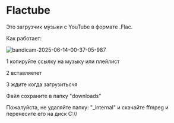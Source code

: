 # Flactube
Это загрузчик музыки с YouTube в формате .Flac.

Как работает:

![bandicam-2025-06-14-00-37-05-987](https://github.com/user-attachments/assets/eaf73189-0b86-44c0-99ac-edfa4bbf7e78)


1 копируйте ссылку на музыку или плейлист

2 вставляетет

3 ждите когда загрузитьсчя

Файл сохраните в папку "downloads"

Пожалуйста, не удаляйте папку: "_internal" и скачайте ffmpeg и перенесите его на диск C://
